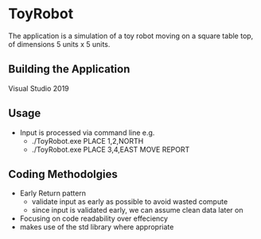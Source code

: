 # ToyRobot
The application is a simulation of a toy robot moving on a square table top, of dimensions 5 units x 5 units. 

## Building the Application
Visual Studio 2019

## Usage
- Input is processed via command line e.g.
  - ./ToyRobot.exe PLACE 1,2,NORTH 
  - ./ToyRobot.exe PLACE 3,4,EAST MOVE REPORT
 

## Coding Methodolgies
- Early Return pattern
  - validate input as early as possible to avoid wasted compute
  - since input is validated early, we can assume clean data later on
- Focusing on code readability over effeciency
- makes use of the std library where appropriate

